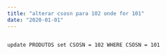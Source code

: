 ```yaml
---
title: "alterar csosn para 102 onde for 101"
date: "2020-01-01"
---
```


<code>
update PRODUTOS set CSOSN = 102 WHERE CSOSN = 101
</code>